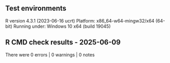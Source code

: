 ## Test environments
R version 4.3.1 (2023-06-16 ucrt)
Platform: x86_64-w64-mingw32/x64 (64-bit)
Running under: Windows 10 x64 (build 19045)

## R CMD check results - 2025-06-09
There were 0 errors | 0 warnings | 0 notes